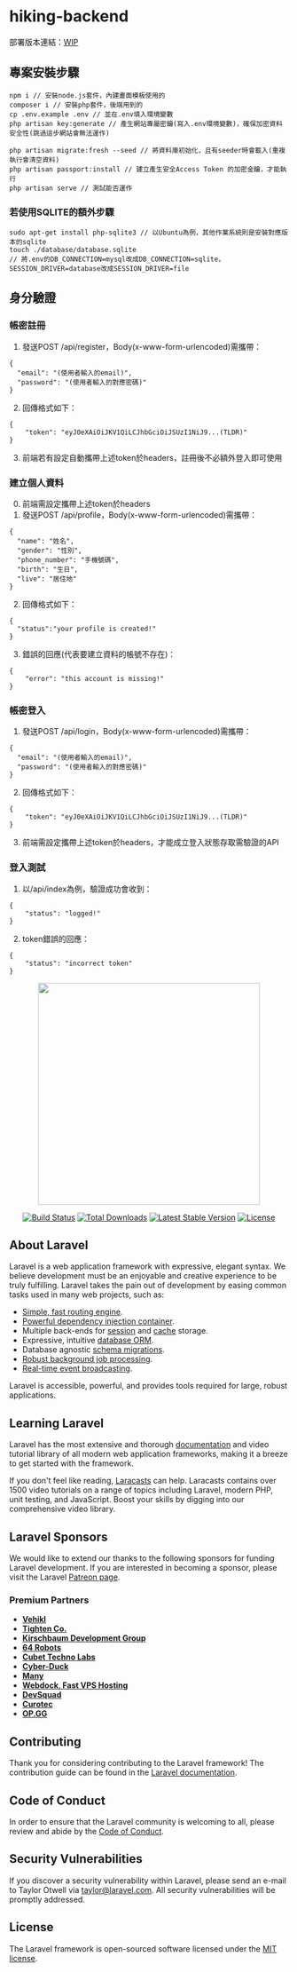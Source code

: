 # hiking-backend
部署版本連結：[WIP](#)

## 專案安裝步驟

```
npm i // 安裝node.js套件，內建畫面模板使用的
composer i // 安裝php套件，後端用到的
cp .env.example .env // 並在.env填入環境變數
php artisan key:generate // 產生網站專屬密鑰(寫入.env環境變數)，確保加密資料安全性(跳過這步網站會無法運作)

php artisan migrate:fresh --seed // 將資料庫初始化，且有seeder時會載入(重複執行會清空資料)
php artisan passport:install // 建立產生安全Access Token 的加密金鑰，才能執行
php artisan serve // 測試能否運作
```

### 若使用SQLITE的額外步驟
```
sudo apt-get install php-sqlite3 // 以Ubuntu為例，其他作業系統則是安裝對應版本的sqlite
touch ./database/database.sqlite
// 將.env的DB_CONNECTION=mysql改成DB_CONNECTION=sqlite，SESSION_DRIVER=database改成SESSION_DRIVER=file
```

## 身分驗證

### 帳密註冊
1. 發送POST /api/register，Body(x-www-form-urlencoded)需攜帶：

```
{
  "email": "(使用者輸入的email)",
  "password": "(使用者輸入的對應密碼)"
}
```
2. 回傳格式如下：
```
{
    "token": "eyJ0eXAiOiJKV1QiLCJhbGciOiJSUzI1NiJ9...(TLDR)"
}
```
3. 前端若有設定自動攜帶上述token於headers，註冊後不必額外登入即可使用

### 建立個人資料
0. 前端需設定攜帶上述token於headers
1. 發送POST /api/profile，Body(x-www-form-urlencoded)需攜帶：
```
{
  "name": "姓名",
  "gender": "性別",
  "phone_number": "手機號碼",
  "birth": "生日",
  "live": "居住地"
}
```
2. 回傳格式如下：
```
{
  "status":"your profile is created!"
}
```
3. 錯誤的回應(代表要建立資料的帳號不存在)：
```
{
    "error": "this account is missing!"
}
```

### 帳密登入
1. 發送POST /api/login，Body(x-www-form-urlencoded)需攜帶：

```
{
  "email": "(使用者輸入的email)",
  "password": "(使用者輸入的對應密碼)"
}
```
2. 回傳格式如下：
```
{
    "token": "eyJ0eXAiOiJKV1QiLCJhbGciOiJSUzI1NiJ9...(TLDR)"
}
```
3. 前端需設定攜帶上述token於headers，才能成立登入狀態存取需驗證的API

### 登入測試
1. 以/api/index為例，驗證成功會收到：
```
{
    "status": "logged!"
}
```
2. token錯誤的回應：
```
{
    "status": "incorrect token"
}
```

<p align="center"><a href="https://laravel.com" target="_blank"><img src="https://raw.githubusercontent.com/laravel/art/master/logo-lockup/5%20SVG/2%20CMYK/1%20Full%20Color/laravel-logolockup-cmyk-red.svg" width="400"></a></p>

<p align="center">
<a href="https://travis-ci.org/laravel/framework"><img src="https://travis-ci.org/laravel/framework.svg" alt="Build Status"></a>
<a href="https://packagist.org/packages/laravel/framework"><img src="https://img.shields.io/packagist/dt/laravel/framework" alt="Total Downloads"></a>
<a href="https://packagist.org/packages/laravel/framework"><img src="https://img.shields.io/packagist/v/laravel/framework" alt="Latest Stable Version"></a>
<a href="https://packagist.org/packages/laravel/framework"><img src="https://img.shields.io/packagist/l/laravel/framework" alt="License"></a>
</p>

## About Laravel

Laravel is a web application framework with expressive, elegant syntax. We believe development must be an enjoyable and creative experience to be truly fulfilling. Laravel takes the pain out of development by easing common tasks used in many web projects, such as:

- [Simple, fast routing engine](https://laravel.com/docs/routing).
- [Powerful dependency injection container](https://laravel.com/docs/container).
- Multiple back-ends for [session](https://laravel.com/docs/session) and [cache](https://laravel.com/docs/cache) storage.
- Expressive, intuitive [database ORM](https://laravel.com/docs/eloquent).
- Database agnostic [schema migrations](https://laravel.com/docs/migrations).
- [Robust background job processing](https://laravel.com/docs/queues).
- [Real-time event broadcasting](https://laravel.com/docs/broadcasting).

Laravel is accessible, powerful, and provides tools required for large, robust applications.

## Learning Laravel

Laravel has the most extensive and thorough [documentation](https://laravel.com/docs) and video tutorial library of all modern web application frameworks, making it a breeze to get started with the framework.

If you don't feel like reading, [Laracasts](https://laracasts.com) can help. Laracasts contains over 1500 video tutorials on a range of topics including Laravel, modern PHP, unit testing, and JavaScript. Boost your skills by digging into our comprehensive video library.

## Laravel Sponsors

We would like to extend our thanks to the following sponsors for funding Laravel development. If you are interested in becoming a sponsor, please visit the Laravel [Patreon page](https://patreon.com/taylorotwell).

### Premium Partners

- **[Vehikl](https://vehikl.com/)**
- **[Tighten Co.](https://tighten.co)**
- **[Kirschbaum Development Group](https://kirschbaumdevelopment.com)**
- **[64 Robots](https://64robots.com)**
- **[Cubet Techno Labs](https://cubettech.com)**
- **[Cyber-Duck](https://cyber-duck.co.uk)**
- **[Many](https://www.many.co.uk)**
- **[Webdock, Fast VPS Hosting](https://www.webdock.io/en)**
- **[DevSquad](https://devsquad.com)**
- **[Curotec](https://www.curotec.com/)**
- **[OP.GG](https://op.gg)**

## Contributing

Thank you for considering contributing to the Laravel framework! The contribution guide can be found in the [Laravel documentation](https://laravel.com/docs/contributions).

## Code of Conduct

In order to ensure that the Laravel community is welcoming to all, please review and abide by the [Code of Conduct](https://laravel.com/docs/contributions#code-of-conduct).

## Security Vulnerabilities

If you discover a security vulnerability within Laravel, please send an e-mail to Taylor Otwell via [taylor@laravel.com](mailto:taylor@laravel.com). All security vulnerabilities will be promptly addressed.

## License

The Laravel framework is open-sourced software licensed under the [MIT license](https://opensource.org/licenses/MIT).
